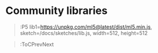 # Community libraries

> :P5 lib1=https://unpkg.com/ml5@latest/dist/ml5.min.js, sketch=/docs/sketches/lib.js, width=512, height=512

> :ToCPrevNext